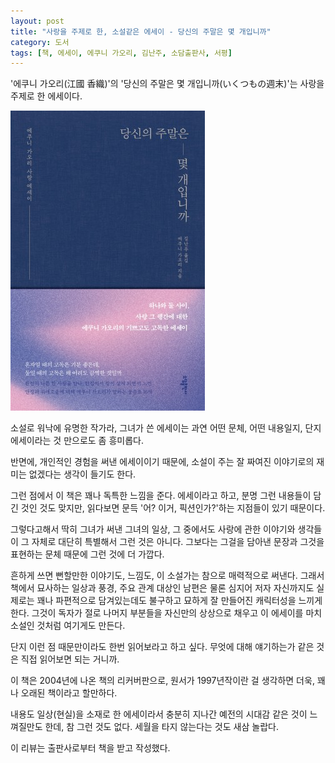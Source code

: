 ```yaml
---
layout: post
title: "사랑을 주제로 한, 소설같은 에세이 - 당신의 주말은 몇 개입니까"
category: 도서
tags: [책, 에세이, 에쿠니 가오리, 김난주, 소담출판사, 서평]
---
```


'에쿠니 가오리(江國 香織)'의
'당신의 주말은 몇 개입니까(いくつもの週末)'는
사랑을 주제로 한 에세이다.

![표지](/images/ikutsumo-no-shumatsu-book-h480.jpg)

소설로 워낙에 유명한 작가라,
그녀가 쓴 에세이는 과연 어떤 문체, 어떤 내용일지,
단지 에세이라는 것 만으로도 좀 흥미롭다.

반면에, 개인적인 경험을 써낸 에세이이기 때문에,
소설이 주는 잘 짜여진 이야기로의 재미는 없겠다는 생각이 들기도 한다.

그런 점에서 이 책은 꽤나 독특한 느낌을 준다.
에세이라고 하고, 분명 그런 내용들이 담긴 것인 것도 맞지만,
읽다보면 문득 '어? 이거, 픽션인가?'하는 지점들이 있기 때문이다.

그렇다고해서 딱히 그녀가 써낸 그녀의 일상,
그 중에서도 사랑에 관한 이야기와 생각들이 그 자체로 대단히 특별해서 그런 것은 아니다.
그보다는 그걸을 담아낸 문장과 그것을 표현하는 문체 때문에 그런 것에 더 가깝다.

흔하게 쓰면 뻔할만한 이야기도, 느낌도,
이 소설가는 참으로 매력적으로 써낸다.
그래서 책에서 묘사하는 일상과 풍경,
주요 관계 대상인 남편은 물론
심지어 저자 자신까지도 실제로는 꽤나 파편적으로 담겨있는데도 불구하고
묘하게 잘 만들어진 캐릭터성을 느끼게 한다.
그것이 독자가 절로 나머지 부분들을 자신만의 상상으로 채우고
이 에세이를 마치 소설인 것처럼 여기게도 만든다.

단지 이런 점 때문만이라도 한번 읽어보라고 하고 싶다.
무엇에 대해 얘기하는가 같은 것은 직접 읽어보면 되는 거니까.

이 책은 2004년에 나온 책의 리커버판으로,
원서가 1997년작이란 걸 생각하면 더욱,
꽤나 오래된 책이라고 할만하다.

내용도 일상(현실)을 소재로 한 에세이라서
충분히 지나간 예전의 시대감 같은 것이 느껴질만도 한데,
참 그런 것도 없다.
세월을 타지 않는다는 것도 새삼 놀랍다.



<div class="im im-info">
이 리뷰는 출판사로부터 책을 받고 작성했다.
</div>
